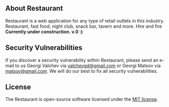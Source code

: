 ## About Restaurant

Restaurant is a web application for any type of retail outlets in this industry. Restaurant, fast food, night club, snack bar, tavern and more. Hire and fire <b> Currently under construction. v.0 :)</b>

## Security Vulnerabilities

If you discover a security vulnerability within Restaurant, please send an e-mail to us Georgi Valchev via [valchevgd@gmail.com](mailto:valchevgd@gmail.com) or Georgi Matsov via [matsov@gmail.com](mailto:matsov@gmail.com). We will do our best to fix all security vulnerabilities.

## License

The Restaurant is open-source software licensed under the [MIT license](https://opensource.org/licenses/MIT).
